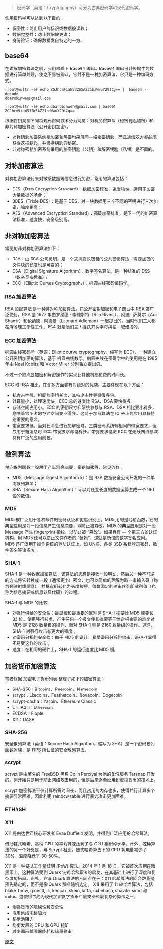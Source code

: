 > 密码学（英语：Cryptography）可分为古典密码学和现代密码学。

使用密码学可以达到以下目的：
- 保密性：防止用户的标识或数据被读取；
- 数据完整性：防止数据被更改；
- 身份验证：确保数据发自特定的一方。

## base64
在讲解加密算法之前，我们来看下 Base64 编码。Base64 编码可对传输中的数据进行简单处理，使之不易被辨认，它并不是一种加密算法，它只是一种编码方式。
```
[root@vultr ~]# echo ZGJhcm9iaW53ZW5AZ21haWwuY29tCg== |  base64 --decode
dbarobinwen@gmail.com

[root@vultr ~]# echo dbarobinwen@gmail.com | base64
ZGJhcm9iaW53ZW5AZ21haWwuY29tCg==
```

根据密钥类型不同将现代密码技术分为两类：对称加密算法（秘密钥匙加密）和 非对称加密算法（公开密钥加密）。
- 对称钥匙加密系统是加密和解密均采用同一把秘密钥匙，而且通信双方都必须获得这把钥匙，并保持钥匙的秘密。
- 非对称密钥加密系统采用的加密钥匙（公钥）和解密钥匙（私钥）是不同的。

## 对称加密算法
对称加密算法用来对敏感数据等信息进行加密，常用的算法包括：
- DES（Data Encryption Standard）：数据加密标准，速度较快，适用于加密大量数据的场合；
- 3DES（Triple DES）：是基于 DES，对一块数据用三个不同的密钥进行三次加密，强度更高；
- AES（Advanced Encryption Standard）：高级加密标准，是下一代的加密算法标准，速度快，安全级别高。

## 非对称加密算法
常见的非对称加密算法如下：
- RSA：由 RSA 公司发明，是一个支持变长密钥的公共密钥算法，需要加密的文件块的长度也是可变的；
- DSA（Digital Signature Algorithm）：数字签名算法，是一种标准的 DSS（数字签名标准）；
- ECC（Elliptic Curves Cryptography）：椭圆曲线密码编码学。

### RSA 加密算法
RSA 加密算法 是一种非对称加密算法。在公开密钥加密和电子商业中 RSA 被广泛使用。RSA 是 1977 年由罗纳德 · 李维斯特（Ron Rivest）、阿迪 · 萨莫尔（Adi Shamir）和伦纳德 · 阿德曼（Leonard Adleman）一起提出的。当时他们三人都在麻省理工学院工作。RSA 就是他们三人姓氏开头字母拼在一起组成的。

### ECC 加密算法
椭圆曲线密码学（英语：Elliptic curve cryptography，缩写为 ECC），一种建立公开密钥加密的算法，基于 椭圆曲线数学。椭圆曲线在密码学中的使用是在 1985 年由 Neal Koblitz 和 Victor Miller 分别独立提出的。

不过一个缺点是加密和解密操作的实现比其他机制花费的时间长。

ECC 和 RSA 相比，在许多方面都有对绝对的优势，主要体现在以下方面：
- 抗攻击性强。相同的密钥长度，其抗攻击性要强很多倍。
- 计算量小，处理速度快。ECC 总的速度比 RSA、DSA 要快得多。
- 存储空间占用小。ECC 的密钥尺寸和系统参数与 RSA、DSA 相比要小得多，意味着它所占的存贮空间要小得多。这对于加密算法在 IC 卡上的应用具有特别重要的意义。
- 带宽要求低。当对长消息进行加解密时，三类密码系统有相同的带宽要求，但应用于短消息时 ECC 带宽要求却低得多。带宽要求低使 ECC 在无线网络领域具有广泛的应用前景。

## 散列算法
单向散列函数一般用于产生消息摘要，密钥加密等，常见的有：
- MD5（Message Digest Algorithm 5）：是 RSA 数据安全公司开发的一种单向散列算法；
- SHA（Secure Hash Algorithm）：可以对任意长度的数据运算生成一个 160 位的数值。

### MD5
MD5 被广泛用于各种软件的密码认证和钥匙识别上。MD5 用的是哈希函数，它的典型应用是对一段信息产生信息摘要，以防止被篡改。MD5 的典型应用是对一段 Message 产生 fingerprint 指纹，以防止被 “篡改”。如果再有 — 个第三方的认证机构，用 MD5 还可以防止文件作者的 “抵赖”，这就是所谓的数字签名应用。MD5 还广泛用于操作系统的登陆认证上，如 UNIX、各类 BSD 系统登录密码、数字签名等诸多方。

### SHA-1
SHA-1 是一种数据加密算法，该算法的思想是接收一段明文，然后以一种不可逆的方式将它转换成一段（通常更小）密文，也可以简单的理解为取一串输入码（称为预映射或信息），并把它们转化为长度较短、位数固定的输出序列即散列值（也称为信息摘要或信息认证代码）的过程。

SHA-1 与 MD5 的比较
- 对强行供给的安全性：最显著和最重要的区别是 SHA-1 摘要比 MD5 摘要长 32 位。使用强行技术，产生任何一个报文使其摘要等于给定报摘要的难度对 MD5 是 2128 数量级的操作，而对 SHA-1 则是 2160 数量级的操作。这样，SHA-1 对强行攻击有更大的强度；
- 对密码分析的安全性：由于 MD5 的设计，易受密码分析的攻击，SHA-1 显得不易受这样的攻击；
- 速度：在相同的硬件上，SHA-1 的运行速度比 MD5 慢。

## 加密货币加密算法
笔者根据 加密电子货币列表 整理了如下的加密算法：

- SHA-256：Bitcoins、Peercoin、Namecoin
- scrypt：Litecoins、Feathercoin、Novacoin、Dogecoin
- scrypt-cacha：Yacoin、Ethereum Classic
- ETHASH：Ethereum
- ECDSA：Ripple
- X11：DASH

### SHA-256
安全散列算法（英语：Secure Hash Algorithm，缩写为 SHA）是一个密码散列函数家族，是 FIPS 所认证的安全散列算法。

### scrypt
scrypt 是由著名的 FreeBSD 黑客 Colin Percival 为他的备份服务 Tarsnap 开发的。刚开始只是用于防止网络攻击用的，但是后来逐渐延用到虚拟货币的技术上。

scrypt 加密算法不仅计算所需时间长，而且占用的内存也多，使得并行计算多个摘要异常困难，因此利用 rainbow table 进行暴力攻击更加困难。

### ETHASH


### X11
X11 是由达世币核心研发者 Evan Duffield 发明，并得到广泛应用的哈希算法。

借助链式哈希，高端 CPU 的平均转速达到了与 GPU 相似的水平。此外，这种算法的另一个好处是，与 Scrypt 相比，链式哈希算法下的 GPU 耗电量减少了 30%，温度降低了 30–50%。

X11 是一种链式工作量证明 (PoW) 算法。2014 年 1 月 18 日，它被首次应用在暗黑币上。这种算法受到 Quark 链式哈希算法的启发，在其基础上进行了深度和复杂度的拓展。此外，它与 Quark 算法的不同点在于：X11 哈希算法的回合数量是预先确定的，而不是像 Quark 那样随机选定。
X11 采用了 11 轮哈希算法，包括 blake, bmw, groestl, jh, keccak, skein, luffa, cubehash, shavite, simd 和 echo。这使得它成为现代加密数字货币中最安全和最复杂的算法之一。

- 增强货币的隐秘性和安全性
- 专用集成电路阻力
- 机枪池阻力
- 均衡发展的 CPU 和 GPU 挖矿
- 减少图形处理器能耗和热量输出

[原文](https://medium.com/@robinwan/%E5%8A%A0%E5%AF%86%E8%B4%A7%E5%B8%81%E5%B8%B8%E8%A7%81%E5%8A%A0%E5%AF%86%E7%AE%97%E6%B3%95-c305942d42ca)
